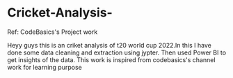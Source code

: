 # Cricket-Analysis-
Ref: CodeBasics's Project work

Heyy guys this is an criket analysis of t20 world cup 2022.In this I have done some data cleaning and extraction using jypter. 
Then used Power BI to get  insights of the data. This work is inspired from codebasics's channel work for learning purpose 


